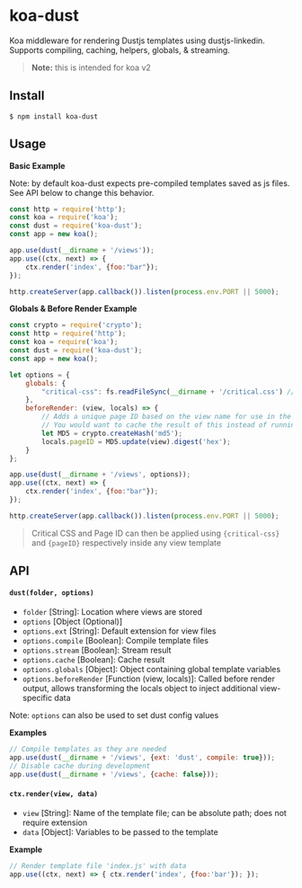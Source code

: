 # koa-dust

Koa middleware for rendering Dustjs templates using dustjs-linkedin. Supports compiling, caching, helpers, globals, & streaming.

> **Note:** this is intended for koa v2

## Install

```
$ npm install koa-dust
```

## Usage

**Basic Example**

Note: by default koa-dust expects pre-compiled templates saved as js files. See API below to change this behavior.

```js
const http = require('http');
const koa = require('koa');
const dust = require('koa-dust');
const app = new koa();

app.use(dust(__dirname + '/views'));
app.use((ctx, next) => {
	ctx.render('index', {foo:"bar"});
});

http.createServer(app.callback()).listen(process.env.PORT || 5000);
```

**Globals & Before Render Example**

```js
const crypto = require('crypto');
const http = require('http');
const koa = require('koa');
const dust = require('koa-dust');
const app = new koa();

let options = {
	globals: {
		"critical-css": fs.readFileSync(__dirname + '/critical.css') // Load in critical CSS from a local file
	},
	beforeRender: (view, locals) => {
		// Adds a unique page ID based on the view name for use in the template
		// You would want to cache the result of this instead of running it every request
		let MD5 = crypto.createHash('md5');
		locals.pageID = MD5.update(view).digest('hex');
	}
};

app.use(dust(__dirname + '/views', options));
app.use((ctx, next) => {
	ctx.render('index', {foo:"bar"});
});

http.createServer(app.callback()).listen(process.env.PORT || 5000);
```

> Critical CSS and Page ID can then be applied using `{critical-css}` and `{pageID}` respectively inside any view template

## API

#### `dust(folder, options)`

* `folder` [String]: Location where views are stored
* `options` [Object (Optional)]
* `options.ext` [String]: Default extension for view files
* `options.compile` [Boolean]: Compile template files
* `options.stream` [Boolean]: Stream result
* `options.cache` [Boolean]: Cache result
* `options.globals` [Object]: Object containing global template variables
* `options.beforeRender` [Function (view, locals)]: Called before render output, allows transforming the locals object to inject additional view-specific data

Note: `options` can also be used to set dust config values

**Examples**
```js
// Compile templates as they are needed
app.use(dust(__dirname + '/views', {ext: 'dust', compile: true}));
// Disable cache during development
app.use(dust(__dirname + '/views', {cache: false}));
```

#### `ctx.render(view, data)`

* `view` [String]: Name of the template file; can be absolute path; does not require extension
* `data` [Object]: Variables to be passed to the template

**Example**
```js
// Render template file 'index.js' with data
app.use((ctx, next) => { ctx.render('index', {foo:'bar'}); });
```